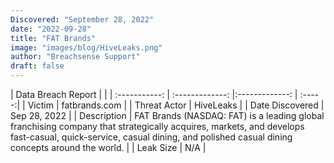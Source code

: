 ```yaml
---
Discovered: "September 28, 2022"
date: "2022-09-28"
title: "FAT Brands"
image: "images/blog/HiveLeaks.png"
author: "Breachsense Support"
draft: false
---
```


| Data Breach Report           |              | 
| :-----------: | :-------------:     |:-------------:    | :-----:|
| Victim      | fatbrands.com      | 
| Threat Actor      | HiveLeaks      | 
| Date Discovered      | Sep 28, 2022      | 
| Description      | FAT Brands (NASDAQ: FAT) is a leading global franchising company that strategically acquires, markets, and develops fast-casual, quick-service, casual dining, and polished casual dining concepts around the world.       | 
| Leak Size      | N/A      | 

